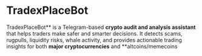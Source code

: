 # TradexPlaceBot
TradexPlaceBot** is a Telegram-based **crypto audit and analysis assistant** that helps traders make safer and smarter decisions.   It detects scams, rugpulls, liquidity risks, whale activity, and provides actionable trading insights for both **major cryptocurrencies** and **altcoins/memecoins
